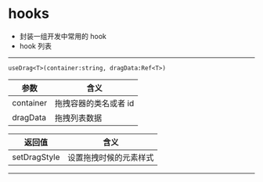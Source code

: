# hooks

- 封装一组开发中常用的 hook
- hook 列表

---

```
useDrag<T>(container:string, dragData:Ref<T>)
```

| 参数      | 含义                  |
| --------- | --------------------- |
| container | 拖拽容器的类名或者 id |
| dragData  | 拖拽列表数据          |

| 返回值       | 含义                   |
| ------------ | ---------------------- |
| setDragStyle | 设置拖拽时候的元素样式 |

---
